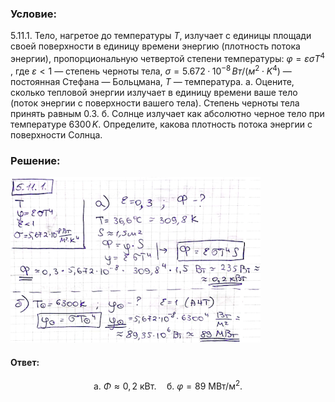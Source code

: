 ###  Условие:

$5.11.1.$ Тело, нагретое до температуры $T$, излучает с единицы площади своей поверхности в единицу времени энергию (плотность потока энергии), пропорциональную четвертой степени температуры: $\varphi = \varepsilon \sigma T^4$ , где $\varepsilon < 1$ — степень черноты тела, $\sigma = 5.672·10^{−8} \,Вт/(м^2\cdot K^4)$ — постоянная Стефана — Больцмана, $T$ — температура.
а. Оцените, сколько тепловой энергии излучает в единицу времени ваше тело (поток энергии с поверхности вашего тела). Степень черноты тела принять равным $0.3$.
б. Солнце излучает как абсолютно черное тело при температуре $6300 \,K$. Определите, какова плотность потока энергии с поверхности Солнца.

###  Решение:

![|400x265, 67%](../../img/5.11.1/11.png)

#### Ответ:

$$
\mathrm{a.~}\Phi\approx0{,}2\mathrm{~кВт}.\quad\mathrm{б.~}\varphi=89\mathrm{~МВт}/\mathrm{м}^2.
$$
